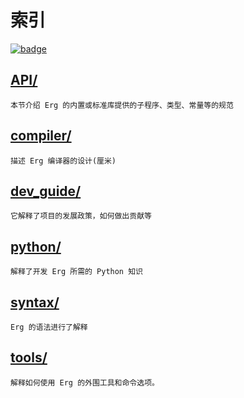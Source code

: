 # 索引

[![badge](https://img.shields.io/endpoint.svg?url=https%3A%2F%2Fgezf7g7pd5.execute-api.ap-northeast-1.amazonaws.com%2Fdefault%2Fsource_up_to_date%3Fowner%3Derg-lang%26repos%3Derg%26ref%3Dmain%26path%3Ddoc/EN/index.md%26commit_hash%3Deccd113c1512076c367fb87ea73406f91ff83ba7)](https://gezf7g7pd5.execute-api.ap-northeast-1.amazonaws.com/default/source_up_to_date?owner=erg-lang&repos=erg&ref=main&path=doc/EN/index.md&commit_hash=eccd113c1512076c367fb87ea73406f91ff83ba7)

## [API/](./API/index.md)

    本节介绍 Erg 的内置或标准库提供的子程序、类型、常量等的规范

## [compiler/](./compiler/index.md)

    描述 Erg 编译器的设计(厘米)

## [dev_guide/](./dev_guide/index.md)

    它解释了项目的发展政策，如何做出贡献等

## [python/](./python/index.md)

    解释了开发 Erg 所需的 Python 知识

## [syntax/](./syntax/00_basic.md)

    Erg 的语法进行了解释

## [tools/](./tools/index.md)

    解释如何使用 Erg 的外围工具和命令选项。